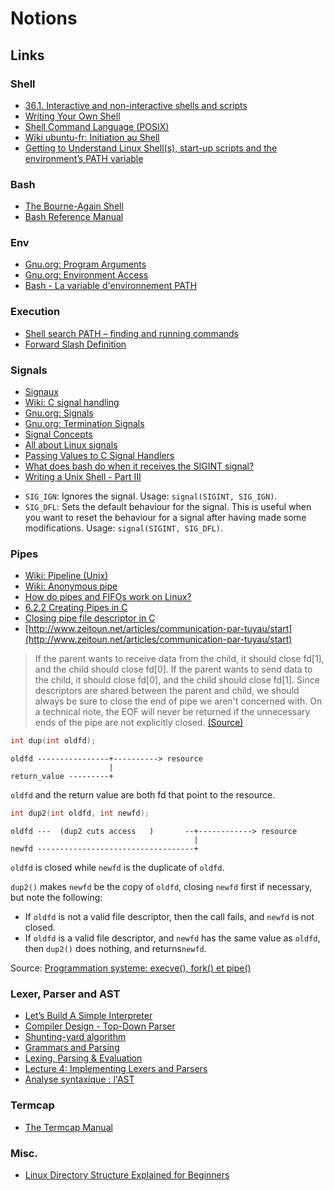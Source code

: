 # Notions

## Links

### Shell

- [36.1. Interactive and non-interactive shells and scripts](https://tldp.org/LDP/abs/html/intandnonint.html)
- [Writing Your Own Shell](https://www.cs.purdue.edu/homes/grr/SystemsProgrammingBook/Book/Chapter5-WritingYourOwnShell.pdf)
- [Shell Command Language (POSIX)](https://pubs.opengroup.org/onlinepubs/9699919799.2018edition/utilities/V3_chap02.html)
- [Wiki ubuntu-fr: Initiation au Shell](https://doc.ubuntu-fr.org/projets/ecole/scripting/initiation_au_shell)
- [Getting to Understand Linux Shell(s), start-up scripts and the environment’s PATH variable](https://medium.com/coding-blocks/getting-to-understand-linux-shell-s-start-up-scripts-and-the-environments-path-variable-fc672107b2d7)

### Bash

- [The Bourne-Again Shell](https://www.aosabook.org/en/bash.html)
- [Bash Reference Manual](https://www.gnu.org/software/bash/manual/bash.html)

### Env

- [Gnu.org: Program Arguments](https://www.gnu.org/software/libc/manual/html_node/Program-Arguments.html)
- [Gnu.org: Environment Access](https://www.gnu.org/software/libc/manual/html_node/Environment-Access.html)
- [Bash - La variable d'environnement PATH](https://www.commentcamarche.net/faq/3585-bash-la-variable-d-environnement-path)

### Execution

- [Shell search PATH – finding and running commands](http://teaching.idallen.com/cst8207/12f/notes/400_search_path.html)
- [Forward Slash Definition](http://www.linfo.org/forward_slash.html)

### Signals

- [Signaux](https://sites.uclouvain.be/SystInfo/notes/Theorie/html/Fichiers/fichiers-signaux.html)
- [Wiki: C signal handling](https://en.wikipedia.org/wiki/C_signal_handling)
- [Gnu.org: Signals](https://www.gnu.org/software/bash/manual/html_node/Signals.html)
- [Gnu.org: Termination Signals](https://www.gnu.org/software/libc/manual/html_node/Termination-Signals.html)
- [Signal Concepts](https://pubs.opengroup.org/onlinepubs/009695399/functions/xsh_chap02_04.html)
- [All about Linux signals](https://www.linuxprogrammingblog.com/all-about-linux-signals?page=show)
- [Passing Values to C Signal Handlers](http://sgeos.github.io/unix/c/signals/2016/02/24/passing-values-to-c-signal-handlers.html)
- [What does bash do when it receives the SIGINT signal?](https://unix.stackexchange.com/questions/400989/what-does-bash-do-when-it-receives-the-sigint-signal)
- [Writing a Unix Shell - Part III](https://indradhanush.github.io/blog/writing-a-unix-shell-part-3/)

* `SIG_IGN`: Ignores the signal. Usage: `signal(SIGINT, SIG_IGN)`.
* `SIG_DFL`: Sets the default behaviour for the signal. This is useful when you want to reset the behaviour for a signal after having made some modifications. Usage: `signal(SIGINT, SIG_DFL)`.

### Pipes

- [Wiki: Pipeline (Unix)](https://en.wikipedia.org/wiki/Pipeline_(Unix))
- [Wiki: Anonymous pipe](https://en.wikipedia.org/wiki/Anonymous_pipe)
- [How do pipes and FIFOs work on Linux?](https://imjching.com/writings/2018/10/09/how-do-pipes-and-fifos-work-on-linux/)
- [6.2.2 Creating Pipes in C](https://tldp.org/LDP/lpg/node11.html)
- [Closing pipe file descriptor in C](https://stackoverflow.com/questions/22032120/closing-pipe-file-descriptor-in-c)
- [http://www.zeitoun.net/articles/communication-par-tuyau/start](http://www.zeitoun.net/articles/communication-par-tuyau/start)

> If the parent wants to receive data from the child, it should close fd[1], and the child should close fd[0]. If the parent wants to send data to the child, it should close fd[0], and the child should close fd[1]. Since descriptors are shared between the parent and child, we should always be sure to close the end of pipe we aren't concerned with. On a technical note, the EOF will never be returned if the unnecessary ends of the pipe are not explicitly closed. [(Source)](https://tldp.org/LDP/lpg/node11.html)

```c
int dup(int oldfd);
```

```
oldfd ----------------+----------> resource
                      |
return_value ---------+
```

`oldfd` and the return value are both fd that point to the resource.

```c
int dup2(int oldfd, int newfd);
```

```
oldfd ---  (dup2 cuts access   )       --+------------> resource
                                         |
newfd -----------------------------------+
```

`oldfd` is closed while `newfd` is the duplicate of `oldfd`.

`dup2()` makes `newfd` be the copy of `oldfd`, closing `newfd` first if necessary, but note the following:

- If `oldfd` is not a valid file descriptor, then the call fails, and `newfd` is not closed. 
- If `oldfd` is a valid file descriptor, and `newfd` has the same value as `oldfd`, then `dup2()` does nothing, and returns`newfd`.

Source: [Programmation systeme: execve(), fork() et pipe()](https://n-pn.fr/t/2318-c--programmation-systeme-execve-fork-et-pipe)

### Lexer, Parser and AST

- [Let’s Build A Simple Interpreter](https://ruslanspivak.com/lsbasi-part1/)
- [Compiler Design - Top-Down Parser](https://www.tutorialspoint.com/compiler_design/compiler_design_top_down_parser.htm)
- [Shunting-yard algorithm](https://en.wikipedia.org/wiki/Shunting-yard_algorithm)
- [Grammars and Parsing](http://www.cs.cornell.edu/courses/cs2112/2015fa/lectures/lec_parsing/)
- [Lexing, Parsing & Evaluation](http://www-igm.univ-mlv.fr/~forax/ens/java-avance/cours/pdf/old/Generation%20de%20code%201.pdf)
- [Lecture 4: Implementing Lexers and Parsers](http://www.cse.chalmers.se/edu/year/2015/course/DAT150/lectures/proglang-04.html)
- [Analyse syntaxique : l'AST](http://www.gaudry.be/langages-analyse-syntaxique-ast.html)

### Termcap

- [The Termcap Manual](https://www.gnu.org/software/termutils/manual/termcap-1.3/html_mono/termcap.html)

### Misc.

- [Linux Directory Structure Explained for Beginners](https://linuxhandbook.com/linux-directory-structure/#-dev-device-files)
